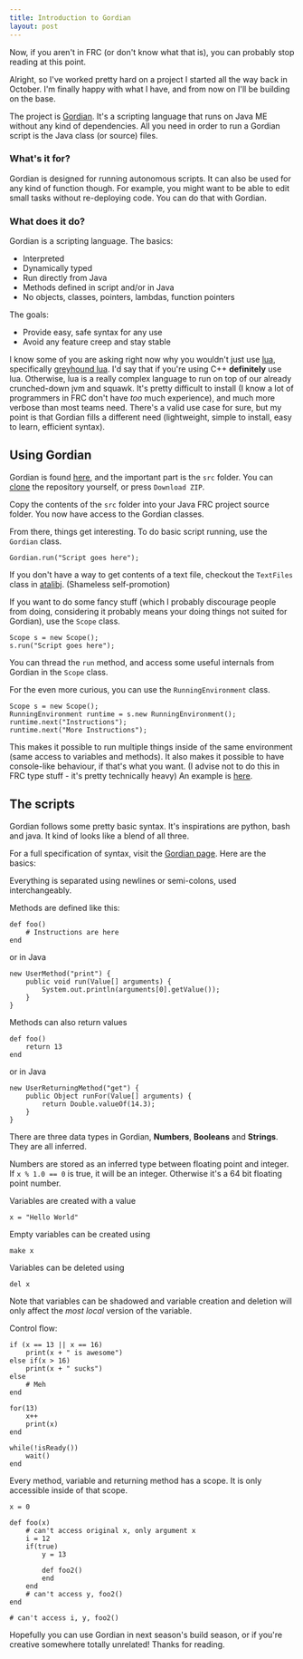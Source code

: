 ```yaml
---
title: Introduction to Gordian
layout: post
---
```


Now, if you aren't in FRC (or don't know what that is), you can probably stop reading at this point.

Alright, so I've worked pretty hard on a project I started all the way back in October. I'm finally happy with what I have, and from now on I'll be building on the base.

The project is [Gordian](http://team4334.github.io/gordian/). It's a scripting language that runs on Java ME without any kind of dependencies. All you need in order to run a Gordian script is the Java class (or source) files.

### What's it for?
Gordian is designed for running autonomous scripts. It can also be used for any kind of function though. For example, you might want to be able to edit small tasks without re-deploying code. You can do that with Gordian.

### What does it do?
Gordian is a scripting language. The basics:

+ Interpreted
+ Dynamically typed
+ Run directly from Java
+ Methods defined in script and/or in Java
+ No objects, classes, pointers, lambdas, function pointers

The goals:

+ Provide easy, safe syntax for any use
+ Avoid any feature creep and stay stable

I know some of you are asking right now why you wouldn't just use [lua](http://www.lua.org/), specifically [greyhound lua](http://hg.zombiezen.com/greyhound-lua/wiki/Home). I'd say that if you're using C++ **definitely** use lua. Otherwise, lua is a really complex language to run on top of our already crunched-down jvm and squawk. It's pretty difficult to install (I know a lot of programmers in FRC don't have *too* much experience), and much more verbose than most teams need. There's a valid use case for sure, but my point is that Gordian fills a different need (lightweight, simple to install, easy to learn, efficient syntax).

## Using Gordian
Gordian is found [here](https://github.com/Team4334/gordian), and the important part is the `src` folder. You can [clone](http://git-scm.com/book/en/Git-Basics-Getting-a-Git-Repository#Cloning-an-Existing-Repository) the repository yourself, or press `Download ZIP`.

Copy the contents of the `src` folder into your Java FRC project source folder. You now have access to the Gordian classes.

From there, things get interesting. To do basic script running, use the `Gordian` class.

    Gordian.run("Script goes here");

If you don't have a way to get contents of a text file, checkout the `TextFiles` class in [atalibj](https://github.com/Team4334/atalibj/blob/master/src/edu/first/util/TextFiles.java). (Shameless self-promotion)

If you want to do some fancy stuff (which I probably discourage people from doing, considering it probably means your doing things not suited for Gordian), use the `Scope` class.

    Scope s = new Scope();
    s.run("Script goes here");

You can thread the `run` method, and access some useful internals from Gordian in the `Scope` class.

For the even more curious, you can use the `RunningEnvironment` class.

    Scope s = new Scope();
    RunningEnvironment runtime = s.new RunningEnvironment();
    runtime.next("Instructions");
    runtime.next("More Instructions");

This makes it possible to run multiple things inside of the same environment (same access to variables and methods). It also makes it possible to have console-like behaviour, if that's what you want. (I advise not to do this in FRC type stuff - it's pretty technically heavy) An example is [here](https://gist.github.com/joelg236/6119088).

## The scripts
Gordian follows some pretty basic syntax. It's inspirations are python, bash and java. It kind of looks like a blend of all three.

For a full specification of syntax, visit the [Gordian page](http://team4334.github.io/gordian/#language-specification). Here are the basics:

Everything is separated using newlines or semi-colons, used interchangeably.

Methods are defined like this:

    def foo()
        # Instructions are here
    end
    
or in Java

    new UserMethod("print") {
        public void run(Value[] arguments) {
            System.out.println(arguments[0].getValue());
        }
    }
    
Methods can also return values

    def foo()
        return 13
    end
    
or in Java

    new UserReturningMethod("get") {
        public Object runFor(Value[] arguments) {
            return Double.valueOf(14.3);
        }
    }
    
There are three data types in Gordian, **Numbers**, **Booleans** and **Strings**. They are all inferred.

Numbers are stored as an inferred type between floating point and integer. If `x % 1.0 == 0` is true, it will be an integer. Otherwise it's a 64 bit floating point number.

Variables are created with a value

    x = "Hello World"
    
Empty variables can be created using

    make x

Variables can be deleted using

    del x
    
Note that variables can be shadowed and variable creation and deletion will only affect the *most local* version of the variable.

Control flow:

    if (x == 13 || x == 16)
        print(x + " is awesome")
    else if(x > 16)
        print(x + " sucks")
    else
        # Meh
    end
    
    for(13)
        x++
        print(x)
    end

    while(!isReady())
        wait()
    end

Every method, variable and returning method has a scope. It is only accessible inside of that scope.

    x = 0

    def foo(x)
        # can't access original x, only argument x
        i = 12
        if(true)
            y = 13

            def foo2()
            end
        end
        # can't access y, foo2()
    end

    # can't access i, y, foo2()

Hopefully you can use Gordian in next season's build season, or if you're creative somewhere totally unrelated! Thanks for reading.
